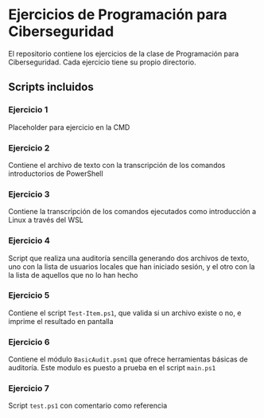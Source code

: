 # Ejercicios de Programación para Ciberseguridad

El repositorio contiene los ejercicios de la clase de Programación para
Ciberseguridad. Cada ejercicio tiene su propio directorio.

## Scripts incluidos

### Ejercicio 1

Placeholder para ejercicio en la CMD

### Ejercicio 2

Contiene el archivo de texto con la transcripción de los comandos
introductorios de PowerShell

### Ejercicio 3

Contiene la transcripción de los comandos ejecutados como introducción a Linux
a través del WSL

### Ejercicio 4

Script que realiza una auditoría sencilla generando dos archivos de texto, uno
con la lista de usuarios locales que han iniciado sesión, y el otro con la
la lista de aquellos que no lo han hecho

### Ejercicio 5

Contiene el script  `Test-Item.ps1`, que valida si un archivo existe o no, e
imprime el resultado en pantalla

### Ejercicio 6

Contiene el módulo `BasicAudit.psm1` que ofrece herramientas básicas de
auditoría. Este modulo es puesto a prueba en el script `main.ps1`

### Ejercicio 7

Script `test.ps1` con comentario como referencia
